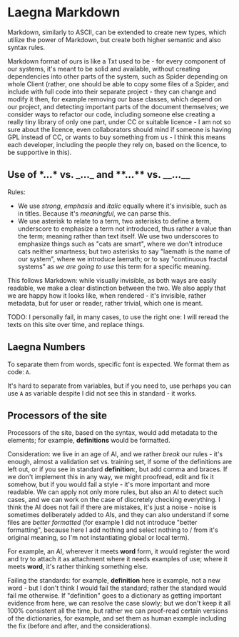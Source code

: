 # Laegna Markdown

Markdown, similarly to ASCII, can be extended to create new types, which utilize the power of Markdown, but create both higher semantic and also syntax rules.

Markdown format of ours is like a Txt used to be - for every component of our systems, it's meant to be solid and available, without creating dependencies into other parts of the system, such as Spider depending on whole Client (rather, one should be able to copy some files of a Spider, and include with full code into their separate project - they can change and modify it then, for example removing our base classes, which depend on our project, and detecting important parts of the document themselves; we consider ways to refactor our code, including someone else creating a really tiny library of only one part, under CC or suitable licence - I am not so sure about the licence, even collaborators should mind if someone is having GPL instead of CC, or wants to buy something from us - I think this means each developer, including the people they rely on, based on the licence, to be supportive in this).

## Use of __\*...\* vs. \_...\___ and __\*\*...\*\* vs. \_\_...\_\___

Rules:
- We use *strong*, *emphasis* and *italic* equally where it's invisible, such as in titles. Because it's _meaningful_, we can parse this.
- We use asterisk to relate to a term, two asterisks to define a term, underscore to emphasize a term not introduced, thus rather a value than the term; meaning rather than text itself. We use two underscores to emphasize things such as "cats are smart", where we don't introduce cats neither smartness; but two asterisks to say "laemath is the name of our system", where we introduce laemath; or to say "continuous fractal systems" as _we are going to use_ this term for a specific meaning.

This follows Markdown: while visually invisible, as both ways are easily readable, we make a clear distinction between the two. We also apply that we are happy how it looks like, when rendered - it's invisible, rather metadata, but for user or reader, rather trivial, which one is meant.

TODO: I personally fail, in many cases, to use the right one: I will reread the texts on this site over time, and replace things.

## Laegna Numbers

To separate them from words, specific font is expected. We format them as code: `A`.

It's hard to separate from variables, but if you need to, use perhaps you can use ``A`` as variable despite I did not see this in standard - it works.

## Processors of the site

Processors of the site, based on the syntax, would add metadata to the elements; for example, __definitions__ would be formatted.

Consideration: we live in an age of AI, and we rather _break_ our rules - it's enough, almost a validation set vs. training set, if some of the definitions are left out, or if you see in standard __definition__:, but add comma and braces. If we don't implement this in any way, we might proofread, edit and fix it somehow, but if you would fail a style - it's more important and more readable. We can apply not only more rules, but also an AI to detect such cases, and we can work on the case of discretely checking everything. I think the AI does not fail if there are mistakes, it's just a noise - noise is sometimes deliberately added to AIs, and they can also understand if some files are *better formatted* (for example I did not introduce "better formatting", because here I add nothing and select nothing to / from it's original meaning, so I'm not instantiating global or local term).

For example, an AI, wherever it meets __word__ form, it would register the word and try to attach it as attachment where it needs examples of use; where it meets **word**, it's rather thinking something else.

Failing the standards: for example, __definition__ here is example, not a new word - but I don't think I would fail the standard; rather the standard would fail me otherwise. If "definition" goes to a dictionary as getting important evidence from here, we can resolve the case slowly; but we don't keep it all 100% consistent all the time, but rather we can proof-read certain versions of the dictionaries, for example, and set them as human example including the fix (before and after, and the considerations).